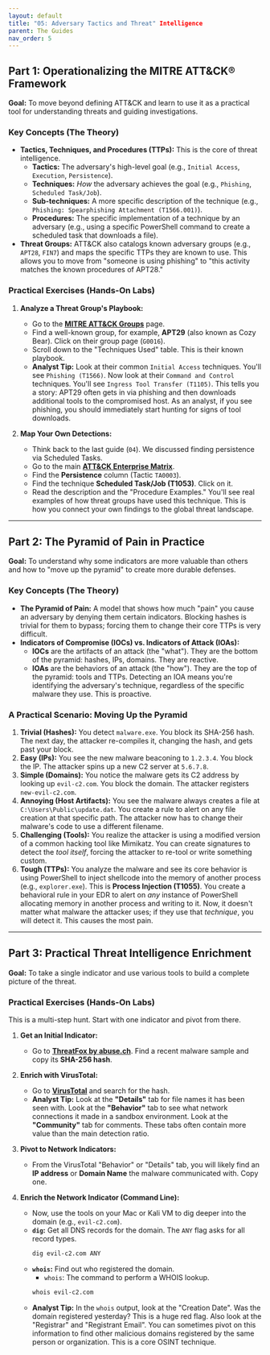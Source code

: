 ```yaml
---
layout: default
title: "05: Adversary Tactics and Threat" Intelligence
parent: The Guides
nav_order: 5
---
```


## Part 1: Operationalizing the MITRE ATT&CK® Framework

**Goal:** To move beyond defining ATT&CK and learn to use it as a practical tool for understanding threats and guiding investigations.

### Key Concepts (The Theory)

- **Tactics, Techniques, and Procedures (TTPs):** This is the core of threat intelligence.
  - **Tactics:** The adversary's high-level goal (e.g., `Initial Access`, `Execution`, `Persistence`).
  - **Techniques:** _How_ the adversary achieves the goal (e.g., `Phishing`, `Scheduled Task/Job`).
  - **Sub-techniques:** A more specific description of the technique (e.g., `Phishing: Spearphishing Attachment (T1566.001)`).
  - **Procedures:** The specific implementation of a technique by an adversary (e.g., using a specific PowerShell command to create a scheduled task that downloads a file).
- **Threat Groups:** ATT&CK also catalogs known adversary groups (e.g., `APT28`, `FIN7`) and maps the specific TTPs they are known to use. This allows you to move from "someone is using phishing" to "this activity matches the known procedures of APT28."

### Practical Exercises (Hands-On Labs)

1.  **Analyze a Threat Group's Playbook:**

    - Go to the **[MITRE ATT&CK Groups](https://attack.mitre.org/groups/)** page.
    - Find a well-known group, for example, **APT29** (also known as Cozy Bear). Click on their group page (`G0016`).
    - Scroll down to the "Techniques Used" table. This is their known playbook.
    - **Analyst Tip:** Look at their common `Initial Access` techniques. You'll see `Phishing (T1566)`. Now look at their `Command and Control` techniques. You'll see `Ingress Tool Transfer (T1105)`. This tells you a story: APT29 often gets in via phishing and then downloads additional tools to the compromised host. As an analyst, if you see phishing, you should immediately start hunting for signs of tool downloads.

2.  **Map Your Own Detections:**
    - Think back to the last guide (`04`). We discussed finding persistence via Scheduled Tasks.
    - Go to the main **[ATT&CK Enterprise Matrix](https://attack.mitre.org/matrices/enterprise/)**.
    - Find the **Persistence** column (Tactic `TA0003`).
    - Find the technique **Scheduled Task/Job (T1053)**. Click on it.
    - Read the description and the "Procedure Examples." You'll see real examples of how threat groups have used this technique. This is how you connect your own findings to the global threat landscape.

---

## Part 2: The Pyramid of Pain in Practice

**Goal:** To understand why some indicators are more valuable than others and how to "move up the pyramid" to create more durable defenses.

### Key Concepts (The Theory)

- **The Pyramid of Pain:** A model that shows how much "pain" you cause an adversary by denying them certain indicators. Blocking hashes is trivial for them to bypass; forcing them to change their core TTPs is very difficult.
- **Indicators of Compromise (IOCs) vs. Indicators of Attack (IOAs):**
  - **IOCs** are the artifacts of an attack (the "what"). They are the bottom of the pyramid: hashes, IPs, domains. They are reactive.
  - **IOAs** are the behaviors of an attack (the "how"). They are the top of the pyramid: tools and TTPs. Detecting an IOA means you're identifying the adversary's technique, regardless of the specific malware they use. This is proactive.

### A Practical Scenario: Moving Up the Pyramid

1.  **Trivial (Hashes):** You detect `malware.exe`. You block its SHA-256 hash. The next day, the attacker re-compiles it, changing the hash, and gets past your block.
2.  **Easy (IPs):** You see the new malware beaconing to `1.2.3.4`. You block the IP. The attacker spins up a new C2 server at `5.6.7.8`.
3.  **Simple (Domains):** You notice the malware gets its C2 address by looking up `evil-c2.com`. You block the domain. The attacker registers `new-evil-c2.com`.
4.  **Annoying (Host Artifacts):** You see the malware always creates a file at `C:\Users\Public\update.dat`. You create a rule to alert on any file creation at that specific path. The attacker now has to change their malware's code to use a different filename.
5.  **Challenging (Tools):** You realize the attacker is using a modified version of a common hacking tool like Mimikatz. You can create signatures to detect the _tool itself_, forcing the attacker to re-tool or write something custom.
6.  **Tough (TTPs):** You analyze the malware and see its core behavior is using PowerShell to inject shellcode into the memory of another process (e.g., `explorer.exe`). This is **Process Injection (T1055)**. You create a behavioral rule in your EDR to alert on _any_ instance of PowerShell allocating memory in another process and writing to it. Now, it doesn't matter what malware the attacker uses; if they use that _technique_, you will detect it. This causes the most pain.

---

## Part 3: Practical Threat Intelligence Enrichment

**Goal:** To take a single indicator and use various tools to build a complete picture of the threat.

### Practical Exercises (Hands-On Labs)

This is a multi-step hunt. Start with one indicator and pivot from there.

1.  **Get an Initial Indicator:**

    - Go to **[ThreatFox by abuse.ch](https://threatfox.abuse.ch/browse/)**. Find a recent malware sample and copy its **SHA-256 hash**.

2.  **Enrich with VirusTotal:**

    - Go to **[VirusTotal](https://www.virustotal.com/)** and search for the hash.
    - **Analyst Tip:** Look at the **"Details"** tab for file names it has been seen with. Look at the **"Behavior"** tab to see what network connections it made in a sandbox environment. Look at the **"Community"** tab for comments. These tabs often contain more value than the main detection ratio.

3.  **Pivot to Network Indicators:**

    - From the VirusTotal "Behavior" or "Details" tab, you will likely find an **IP address** or **Domain Name** the malware communicated with. Copy one.

4.  **Enrich the Network Indicator (Command Line):**
    - Now, use the tools on your Mac or Kali VM to dig deeper into the domain (e.g., `evil-c2.com`).
    - **`dig`:** Get all DNS records for the domain. The `ANY` flag asks for all record types.
      ```bash
      dig evil-c2.com ANY
      ```
    - **`whois`:** Find out who registered the domain.
      - `whois`: The command to perform a WHOIS lookup.
      ```bash
      whois evil-c2.com
      ```
    - **Analyst Tip:** In the `whois` output, look at the "Creation Date". Was the domain registered yesterday? This is a huge red flag. Also look at the "Registrar" and "Registrant Email". You can sometimes pivot on this information to find other malicious domains registered by the same person or organization. This is a core OSINT technique.

